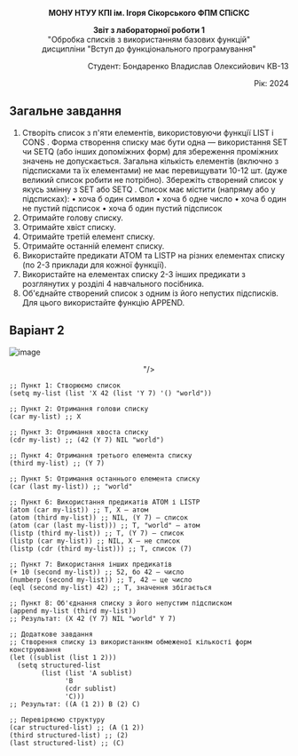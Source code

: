 <p align="center"><b>МОНУ НТУУ КПІ ім. Ігоря Сікорського ФПМ СПіСКС</b></p>
<p align="center">
<b>Звіт з лабораторної роботи 1</b><br/>
"Обробка списків з використанням базових функцій"<br/>
дисципліни "Вступ до функціонального програмування"
</p>
<p align="right">Студент: Бондаренко Владислав Олексийович КВ-13<p>
<p align="right">Рік: 2024<p>
 
## Загальне завдання

   1. Створіть список з п'яти елементів, використовуючи функції LIST і CONS . Форма створення списку має бути одна — використання SET чи SETQ (або інших допоміжних форм) для збереження проміжних значень не допускається. Загальна кількість елементів (включно з підсписками та їх елементами) не має перевищувати 10-12 шт. (дуже великий список робити не потрібно). Збережіть створений список у якусь змінну з SET або SETQ . Список має містити (напряму або у підсписках): 
        • хоча б один символ 
        • хоча б одне число 
        • хоча б один не пустий підсписок 
        • хоча б один пустий підсписок
   2. Отримайте голову списку.
   3. Отримайте хвіст списку.
   4. Отримайте третій елемент списку.
   5. Отримайте останній елемент списку.
   6. Використайте предикати ATOM та LISTP на різних елементах списку (по 2-3 приклади для кожної функції).
   7. Використайте на елементах списку 2-3 інших предикати з розглянутих у розділі 4 навчального посібника.
   8. Об'єднайте створений список з одним із його непустих підсписків. Для цього використайте функцію APPEND.
## Варіант 2
![image](https://github.com/user-attachments/assets/831e595c-8c9f-4e00-a2f4-ee325b80e887)
<p align="center">
"/>
</p>


```
;; Пункт 1: Створюємо список
(setq my-list (list 'X 42 (list 'Y 7) '() "world"))

;; Пункт 2: Отримання голови списку
(car my-list) ;; X

;; Пункт 3: Отримання хвоста списку
(cdr my-list) ;; (42 (Y 7) NIL "world")

;; Пункт 4: Отримання третього елемента списку
(third my-list) ;; (Y 7)

;; Пункт 5: Отримання останнього елемента списку
(car (last my-list)) ;; "world"

;; Пункт 6: Використання предикатів ATOM і LISTP
(atom (car my-list)) ;; T, X — атом
(atom (third my-list)) ;; NIL, (Y 7) — список
(atom (car (last my-list))) ;; T, "world" — атом
(listp (third my-list)) ;; T, (Y 7) — список
(listp (car my-list)) ;; NIL, X — не список
(listp (cdr (third my-list))) ;; T, список (7)

;; Пункт 7: Використання інших предикатів
(+ 10 (second my-list)) ;; 52, бо 42 — число
(numberp (second my-list)) ;; T, 42 — це число
(eql (second my-list) 42) ;; T, значення збігається

;; Пункт 8: Об'єднання списку з його непустим підсписком
(append my-list (third my-list))
;; Результат: (X 42 (Y 7) NIL "world" Y 7)

;; Додаткове завдання
;; Створення списку із використанням обмеженої кількості форм конструювання
(let ((sublist (list 1 2)))
  (setq structured-list 
        (list (list 'A sublist)
              'B
              (cdr sublist)
              'C)))
;; Результат: ((A (1 2)) B (2) C)

;; Перевіряємо структуру
(car structured-list) ;; (A (1 2))
(third structured-list) ;; (2)
(last structured-list) ;; (C)
```

